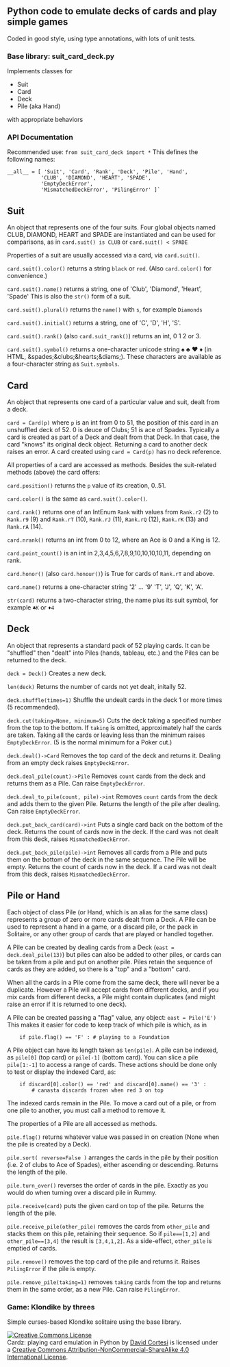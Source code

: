## Python code to emulate decks of cards and play simple games

Coded in good style, using type annotations, with lots of unit tests.

### Base library: suit_card_deck.py

Implements classes for

* Suit
* Card
* Deck
* Pile (aka Hand)

with appropriate behaviors

### API Documentation

Recommended use: `from suit_card_deck import *`
This defines the following names:

```
__all__ = [ 'Suit', 'Card', 'Rank', 'Deck', 'Pile', 'Hand',
           'CLUB', 'DIAMOND', 'HEART', 'SPADE',
           'EmptyDeckError',
           'MismatchedDeckError', 'PilingError' ]`
```

## Suit

An object that represents one of the four suits.
Four global objects named CLUB, DIAMOND, HEART and SPADE are instantiated and can be
used for comparisons, as in `card.suit() is CLUB` or `card.suit() < SPADE`

Properties of a suit are usually accessed via a card, via `card.suit()`.

`card.suit().color()` returns a string `black` or `red`. (Also `card.color()` for convenience.)

`card.suit().name()` returns a string, one of 'Club', 'Diamond', 'Heart', 'Spade'
This is also the `str()` form of a suit.

`card.suit().plural()` returns the `name()` with `s`, for example `Diamonds`

`card.suit().initial()` returns a string, one of 'C', 'D', 'H', 'S'.

`card.suit().rank()` (also `card.suit_rank()`) returns an int, 0 1 2 or 3.

`card.suit().symbol()` returns a one-character unicode string ♠ ♣ ♥ ♦
(in HTML, &amp;spades;&amp;clubs;&amp;hearts;&amp;diams;).
These characters are available as a four-character string as `Suit.symbols`.

## Card

An object that represents one card of a particular value and suit, dealt from a deck.

`card = Card(p)` where `p` is an int from 0 to 51, the position of this card in an
unshuffled deck of 52. 0 is deuce of Clubs; 51 is ace of Spades.
Typically a card is created as part of a Deck and dealt from that Deck.
In that case, the card "knows" its original deck object.
Returning a card to another deck raises an error.
A card created using `card = Card(p)` has no deck reference.

All properties of a card are accessed as methods.
Besides the suit-related methods (above) the card offers:

`card.position()` returns the `p` value of its creation, 0..51.

`card.color()` is the same as `card.suit().color()`.

`card.rank()` returns one of an IntEnum `Rank` with values from `Rank.r2` (2) to `Rank.r9` (9)
and `Rank.rT` (10), `Rank.rJ` (11), `Rank.rQ` (12), `Rank.rK` (13) and `Rank.rA` (14).

`card.nrank()` returns an int from 0 to 12, where an Ace is 0 and a King is 12.

`card.point_count()` is an int in 2,3,4,5,6,7,8,9,10,10,10,10,11, depending on rank.

`card.honor()` (also `card.honour()`) is True for cards of `Rank.rT` and above.

`card.name()` returns a one-character string '2' ... '9' 'T', 'J', 'Q', 'K', 'A'.

`str(card)` returns a two-character string, the name plus its suit symbol, for example `♣K` or `♦4`

## Deck

An object that represents a standard pack of 52 playing cards. It can be "shuffled" then "dealt"
into Piles (hands, tableau, etc.) and the Piles can be returned to the deck.

`deck = Deck()` Creates a new deck.

`len(deck)` Returns the number of cards not yet dealt, initally 52.

`deck.shuffle(times=1)` Shuffle the undealt cards in the deck 1 or more times (5 recommended).

`deck.cut(taking=None, minimum=5)` Cuts the deck taking a specified number from the top to the bottom.
If `taking` is omitted, approximately half the cards are taken. Taking all the cards or
leaving less than the minimum raises `EmptyDeckError`. (5 is the normal minimum for a Poker cut.)

`deck.deal()->Card` Removes the top card of the deck and returns it.
Dealing from an empty deck raises `EmptyDeckError`.

`deck.deal_pile(count)->Pile` Removes `count` cards from the deck and returns them as a Pile.
Can raise `EmptyDeckError`.

`deck.deal_to_pile(count, pile)->int` Removes `count` cards from the deck and adds them to the given Pile.
Returns the length of the pile after dealing.
Can raise `EmptyDeckError`.

`deck.put_back_card(card)->int` Puts a single card back on the bottom of the deck.
Returns the count of cards now in the deck.
If the card was not dealt from this deck, raises `MismatchedDeckError`.

`deck.put_back_pile(pile)->int` Removes all cards from a Pile and puts them on the bottom of the deck
in the same sequence. The Pile will be empty. Returns the count of cards now in the deck.
If a card was not dealt from this deck, raises `MismatchedDeckError`.

## Pile or Hand

Each object of class Pile (or Hand, which is an alias for the same class)
represents a group of zero or more cards dealt from a Deck.
A Pile can be used to represent a hand in a game,
or a discard pile,
or the pack in Solitaire, or any other group of cards that are played or handled together.

A Pile can be created by dealing cards from a Deck (`east = deck.deal_pile(13)`) but piles can
also be added to other piles, or cards can be taken from a pile and put on another pile.
Piles retain the sequence of cards as they are added, so there is a "top" and a "bottom" card.

When all the cards in a Pile come from the same deck, there will never be a duplicate.
However a Pile will accept cards from different decks, and if you mix cards from
different decks, a Pile might contain duplicates (and might raise an error if it is returned
to one deck).

A Pile can be created passing a "flag" value, any object: `east = Pile('E')`
This makes it easier for code to keep track of which pile is which, as in

```
    if pile.flag() == 'F' : # playing to a Foundation
```

A Pile object can have its length taken as `len(pile)`.
A pile can be indexed, as `pile[0]` (top card) or `pile[-1]` (bottom card).
You can slice a pile `pile[1:-1]` to access a range of cards.
These actions should be done only to test or display the indexed Card, as:

```
    if discard[0].color() == 'red' and discard[0].name() == '3' :
        # canasta discards frozen when red 3 on top
```

The indexed cards remain in the Pile.
To move a card out of a pile, or from one pile to another, you must call a method to remove it.

The properties of a Pile are all accessed as methods.

`pile.flag()` returns whatever value was passed in on creation (None when the pile is
created by a Deck).

`pile.sort( reverse=False )` arranges the cards in the pile by their position (i.e. 2 of clubs
to Ace of Spades), either ascending or descending. Returns the length of the pile.

`pile.turn_over()` reverses the order of cards in the pile. Exactly as you would do
when turning over a discard pile in Rummy.

`pile.receive(card)` puts the given card on top of the pile.
Returns the length of the pile.

`pile.receive_pile(other_pile)` removes the cards from `other_pile` and stacks them on this pile,
retaining their sequence. So if `pile==[1,2]` and `other_pile==[3,4]` the result is `[3,4,1,2]`.
As a side-effect, `other_pile` is emptied of cards.

`pile.remove()` removes the top card of the pile and returns it.
Raises `PilingError` if the pile is empty.

`pile.remove_pile(taking=1)` removes `taking` cards from the top and returns them in the same order,
as a new Pile.
Can raise `PilingError`.

### Game: Klondike by threes

Simple curses-based Klondike solitaire using the base library.

<a rel="license" href="http://creativecommons.org/licenses/by-nc-sa/4.0/"><img alt="Creative Commons License" style="border-width:0" src="https://i.creativecommons.org/l/by-nc-sa/4.0/80x15.png" /></a><br /><span xmlns:dct="http://purl.org/dc/terms/" property="dct:title">Cardz: playing card emulation in Python</span> by <a xmlns:cc="http://creativecommons.org/ns#" href="https://github.com/tallforasmurf/Cardz" property="cc:attributionName" rel="cc:attributionURL">David Cortesi</a> is licensed under a <a rel="license" href="http://creativecommons.org/licenses/by-nc-sa/4.0/">Creative Commons Attribution-NonCommercial-ShareAlike 4.0 International License</a>.

